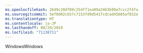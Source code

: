 ```yaml
---
ms.openlocfilehash: 26d9c28d789c254f71ea99a3463b99a7ccc2f4fa
ms.sourcegitcommit: 5ef0d02cb57c7153fd9d5417cdcad45665af832e
ms.translationtype: HT
ms.contentlocale: ja-JP
ms.lasthandoff: 08/29/2019
ms.locfileid: "71138711"
---
```

<span data-ttu-id="36df9-101">Windows</span><span class="sxs-lookup"><span data-stu-id="36df9-101">Windows</span></span>